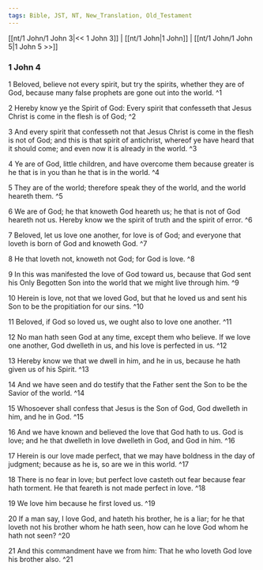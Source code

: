 ```yaml
---
tags: Bible, JST, NT, New_Translation, Old_Testament
---
```


[[nt/1 John/1 John 3|<< 1 John 3]] | [[nt/1 John|1 John]] | [[nt/1 John/1 John 5|1 John 5 >>]]

### 1 John 4

1 Beloved, believe not every spirit, but try the spirits, whether they are of God, because many false prophets are gone out into the world.  ^1

2 Hereby know ye the Spirit of God: Every spirit that confesseth that Jesus Christ is come in the flesh is of God;  ^2

3 And every spirit that confesseth not that Jesus Christ is come in the flesh is not of God; and this is that spirit of antichrist, whereof ye have heard that it should come; and even now it is already in the world.  ^3

4 Ye are of God, little children, and have overcome them because greater is he that is in you than he that is in the world.  ^4

5 They are of the world; therefore speak they of the world, and the world heareth them.  ^5

6 We are of God; he that knoweth God heareth us; he that is not of God heareth not us. Hereby know we the spirit of truth and the spirit of error.  ^6

7 Beloved, let us love one another, for love is of God; and everyone that loveth is born of God and knoweth God.  ^7

8 He that loveth not, knoweth not God; for God is love.  ^8

9 In this was manifested the love of God toward us, because that God sent his Only Begotten Son into the world that we might live through him.  ^9

10 Herein is love, not that we loved God, but that he loved us and sent his Son to be the propitiation for our sins.  ^10

11 Beloved, if God so loved us, we ought also to love one another.  ^11

12 No man hath seen God at any time, except them who believe. If we love one another, God dwelleth in us, and his love is perfected in us.  ^12

13 Hereby know we that we dwell in him, and he in us, because he hath given us of his Spirit.  ^13

14 And we have seen and do testify that the Father sent the Son to be the Savior of the world.  ^14

15 Whosoever shall confess that Jesus is the Son of God, God dwelleth in him, and he in God.  ^15

16 And we have known and believed the love that God hath to us. God is love; and he that dwelleth in love dwelleth in God, and God in him.  ^16

17 Herein is our love made perfect, that we may have boldness in the day of judgment; because as he is, so are we in this world.  ^17

18 There is no fear in love; but perfect love casteth out fear because fear hath torment. He that feareth is not made perfect in love.  ^18

19 We love him because he first loved us.  ^19

20 If a man say, I love God, and hateth his brother, he is a liar; for he that loveth not his brother whom he hath seen, how can he love God whom he hath not seen?  ^20

21 And this commandment have we from him: That he who loveth God love his brother also.  ^21

 
